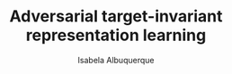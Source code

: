 ---
paperId: 29
author: Isabela Albuquerque
publicationauthor: Albuquerque, I.
title: Adversarial target-invariant representation learning
pdf: --
poster: --
alt: --
type: Poster
topic: FAT
link: --
conference: neurips
year: 2019
tags: neurips-2019
location: Vancouver, Canada
---